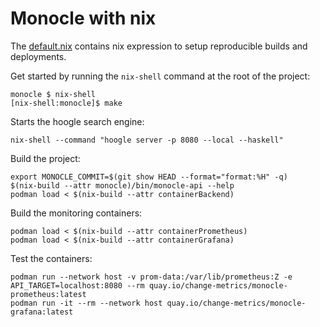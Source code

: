 Monocle with nix
================

The [default.nix](./default.nix) contains nix expression to setup
reproducible builds and deployments.

Get started by running the `nix-shell` command at the root of the project:

```ShellSession
monocle $ nix-shell
[nix-shell:monocle]$ make
```

Starts the hoogle search engine:

```ShellSession
nix-shell --command "hoogle server -p 8080 --local --haskell"
```

Build the project:

```
export MONOCLE_COMMIT=$(git show HEAD --format="format:%H" -q)
$(nix-build --attr monocle)/bin/monocle-api --help
podman load < $(nix-build --attr containerBackend)
```

Build the monitoring containers:

```ShellSession
podman load < $(nix-build --attr containerPrometheus)
podman load < $(nix-build --attr containerGrafana)
```

Test the containers:

```ShellSession
podman run --network host -v prom-data:/var/lib/prometheus:Z -e API_TARGET=localhost:8080 --rm quay.io/change-metrics/monocle-prometheus:latest
podman run -it --rm --network host quay.io/change-metrics/monocle-grafana:latest
```
